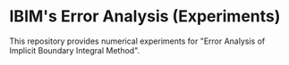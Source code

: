 # IBIM's Error Analysis (Experiments)

This repository provides numerical experiments for "Error Analysis of Implicit Boundary Integral Method".
